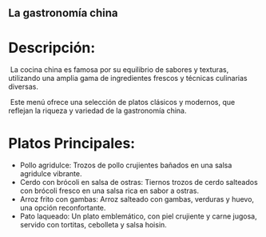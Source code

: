 ## La gastronomía china

# Descripción:

​    La cocina china es famosa por su equilibrio de sabores y texturas,  utilizando una amplia gama de ingredientes frescos y técnicas culinarias diversas. 

​    Este menú ofrece una selección de platos clásicos y modernos, que reflejan la riqueza y variedad de la gastronomía china.


# Platos Principales:   

- Pollo agridulce: Trozos de pollo crujientes bañados en una salsa agridulce vibrante. 
- Cerdo con brócoli en salsa de ostras: Tiernos trozos de cerdo salteados con brócoli fresco en una salsa rica en sabor a ostras. 
- Arroz frito con gambas: Arroz salteado con gambas, verduras y huevo, una opción reconfortante. 
- Pato laqueado: Un plato emblemático, con piel crujiente y carne jugosa, servido con tortitas, cebolleta y salsa hoisin. 